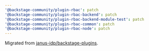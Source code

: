 ```yaml
---
'@backstage-community/plugin-rbac': patch
'@backstage-community/plugin-rbac-backend': patch
'@backstage-community/plugin-rbac-backend-module-test': patch
'@backstage-community/plugin-rbac-common': patch
'@backstage-community/plugin-rbac-node': patch
---
```


Migrated from [janus-idp/backstage-plugins](https://github.com/janus-idp/backstage-plugins).
